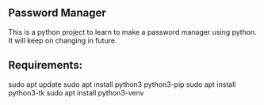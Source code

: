 ## Password Manager 
This is a python project to learn to make a password manager using python.
It will keep on changing in future.

## Requirements:
sudo apt update
sudo apt install python3 python3-pip
sudo apt install python3-tk
sudo apt install python3-venv
